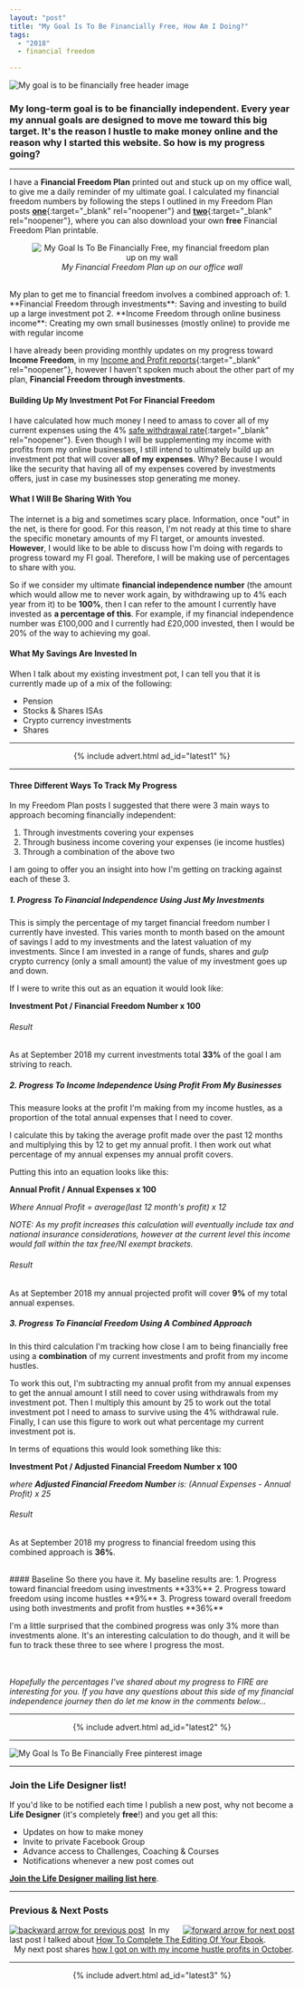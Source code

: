 ```yaml
---
layout: "post"
title: "My Goal Is To Be Financially Free, How Am I Doing?"
tags:
  - "2018"
  - financial freedom

---
```


![My goal is to be financially free header image](/i/2018/fire/my-goal-is-to-be-financially-free-header.png)

### My long-term goal is to be financially independent. Every year my annual goals are designed to move me toward this big target. It's the reason I hustle to make money online and the reason why I started this website. So how is my progress going?

***

I have a **Financial Freedom Plan** printed out and stuck up on my office wall, to give me a daily reminder of my ultimate goal. I calculated my financial freedom numbers by following the steps I outlined in my Freedom Plan posts [**one**](/posts/freedom-plan-part-1){:target="_blank" rel="noopener"} and [**two**](/posts/freedom-plan-part-2){:target="_blank" rel="noopener"}, where you can also download your own **free** Financial Freedom Plan printable.

<center>
<figure>
    <img src='/i/2018/fire/my-goal-is-to-be-financially-free-1.png' alt='My Goal Is To Be Financially Free, my financial freedom plan up on my wall'>
    <figcaption><i>My Financial Freedom Plan up on our office wall</i></figcaption>
</figure>
</center>
<br>
My plan to get me to financial freedom involves a combined approach of:
1. **Financial Freedom through investments**: Saving and investing to build up a large investment pot
2. **Income Freedom through online business income**: Creating my own small businesses (mostly online) to provide me with regular income

I have already been providing monthly updates on my progress toward **Income Freedom**, in my [Income and Profit reports](/financial-freedom/income-and-profit-reports.html){:target="_blank" rel="noopener"}, however I haven't spoken much about the other part of my plan, **Financial Freedom through investments**.

#### Building Up My Investment Pot For Financial Freedom
I have calculated how much money I need to amass to cover all of my current expenses using the 4% [safe withdrawal rate](https://www.madfientist.com/safe-withdrawal-rate/){:target="_blank" rel="noopener"}. Even though I will be supplementing my income with profits from my online businesses, I still intend to ultimately build up an investment pot that will cover **all of my expenses**. Why? Because I would like the security that having all of my expenses covered by investments offers, just in case my businesses stop generating me money.

#### What I Will Be Sharing With You
The internet is a big and sometimes scary place. Information, once "out" in the net, is there for good. For this reason, I'm not ready at this time to share the specific monetary amounts of my FI target, or amounts invested. **However**, I would like to be able to discuss how I'm doing with regards to progress toward my FI goal. Therefore, I will be making use of percentages to share with you.

So if we consider my ultimate **financial independence number** (the amount which would allow me to never work again, by withdrawing up to 4% each year from it) to be **100%**, then I can refer to the amount I currently have invested as **a percentage of this**. For example, if my financial independence number was £100,000 and I currently had £20,000 invested, then I would be 20% of the way to achieving my goal.

#### What My Savings Are Invested In
When I talk about my existing investment pot, I can tell you that it is currently made up of a mix of the following:

  - Pension
  - Stocks & Shares ISAs
  - Crypto currency investments
  - Shares

***

<!-- START ADVERTISER: Latest ad 1 -->
<center>
{% include advert.html ad_id="latest1" %}
</center>
<!-- END ADVERTISER: Latest 1 -->

***

#### Three Different Ways To Track My Progress
In my Freedom Plan posts I suggested that there were 3 main ways to approach becoming financially independent:
1. Through investments covering your expenses
2. Through business income covering your expenses (ie income hustles)
3. Through a combination of the above two

I am going to offer you an insight into how I'm getting on tracking against each of these 3.

##### 1. Progress To Financial Independence Using Just My Investments
This is simply the percentage of my target financial freedom number I currently have invested. This varies month to month based on the amount of savings I add to my investments and the latest valuation of my investments. Since I am invested in a range of funds, shares and *gulp* crypto currency (only a small amount) the value of my investment goes up and down.

If I were to write this out as an equation it would look like:

**Investment Pot / Financial Freedom Number x 100**

###### Result
As at September 2018 my current investments total **33%** of the goal I am striving to reach.

##### 2. Progress To Income Independence Using Profit From My Businesses
This measure looks at the profit I'm making from my income hustles, as a proportion of the total annual expenses that I need to cover.

I calculate this by taking the average profit made over the past 12 months and multiplying this by 12 to get my annual profit. I then work out what percentage of my annual expenses my annual profit covers. 

Putting this into an equation looks like this:

**Annual Profit / Annual Expenses x 100**

*Where Annual Profit = average(last 12 month's profit) x 12*

*NOTE: As my profit increases this calculation will eventually include tax and national insurance considerations, however at the current level this income would fall within the tax free/NI exempt brackets.*

###### Result
As at September 2018 my annual projected profit will cover **9%** of my total annual expenses.

##### 3. Progress To Financial Freedom Using A Combined Approach
In this third calculation I'm tracking how close I am to being financially free using a **combination** of my current investments and profit from my income hustles.

To work this out, I'm subtracting my annual profit from my annual expenses to get the annual amount I still need to cover using withdrawals from my investment pot. Then I multiply this amount by 25 to work out the total investment pot I need to amass to survive using the 4% withdrawal rule. Finally, I can use this figure to work out what percentage my current investment pot is.

In terms of equations this would look something like this:

**Investment Pot / Adjusted Financial Freedom Number x 100**

*where **Adjusted Financial Freedom Number** is:*
*(Annual Expenses - Annual Profit) x 25*

###### Result
As at September 2018 my progress to financial freedom using this combined approach is **36%**.

<br>
#### Baseline
So there you have it. My baseline results are:
1. Progress toward financial freedom using investments **33%**
2. Progress toward freedom using income hustles **9%**
3. Progress toward overall freedom using both investments and profit from hustles **36%**

I'm a little surprised that the combined progress was only 3% more than investments alone. It's an interesting calculation to do though, and it will be fun to track these three to see where I progress the most.

<br><br>
*Hopefully the percentages I've shared about my progress to FIRE are interesting for you. If you have any questions about this side of my financial independence journey then do let me know in the comments below...*

***

<!-- START ADVERTISER: Latest ad 2 -->
<center>
{% include advert.html ad_id="latest2" %}
</center>
<!-- END ADVERTISER: Latest 2 -->

***

![My Goal Is To Be Financially Free pinterest image](/i/2018/fire/my-goal-is-to-be-financially-free-pin.png)

***

### Join the Life Designer list!

If you'd like to be notified each time I publish a new post, why not become a <b>Life Designer</b> (it's completely <b>free</b>!) and you get all this:

- Updates on how to make money
- Invite to private Facebook Group
- Advance access to Challenges, Coaching & Courses
- Notifications whenever a new post comes out

[**Join the Life Designer mailing list here**](/signup/signup_page).

***

### Previous & Next Posts

<a href="/posts/how-to-complete-the-editing-of-your-ebook.html" style="float: left"><img src='/i/backward.png' alt='backward arrow for previous post' /></a> &nbsp;
<a href="/posts/october-2018-income-report.html" style="float: right"><img src='/i/forward.png' alt='forward arrow for next post' /></a>
In my last post I talked about [How To Complete The Editing Of Your Ebook](/posts/how-to-complete-the-editing-of-your-ebook.html).<br>
&nbsp;&nbsp;My next post shares [how I got on with my income hustle profits in October](/posts/october-2018-income-report.html).
<br>

***

<!-- START ADVERTISER: Latest ad 3 -->
<center>
{% include advert.html ad_id="latest3" %}
</center>
<!-- END ADVERTISER: Latest 3 -->
<br />
